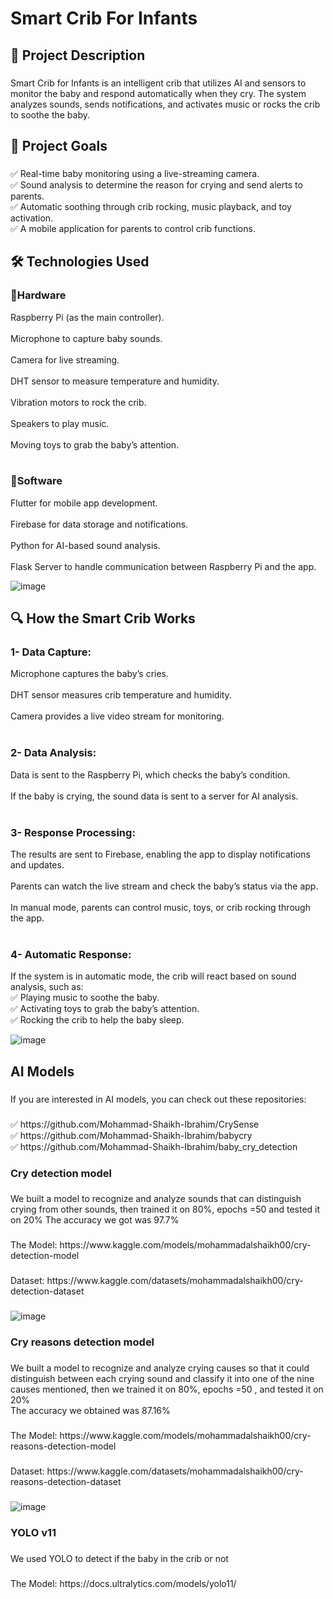 <h1 align="left">Smart Crib For Infants</h1>

###

<h2 align="left">📌 Project Description</h2>

###

<p align="left">Smart Crib for Infants is an intelligent crib that utilizes AI and sensors to monitor the baby and respond automatically when they cry. The system analyzes sounds, sends notifications, and activates music or rocks the crib to soothe the baby.</p>

###

<h2 align="left">🎯 Project Goals</h2>

###

<p align="left">✅ Real-time baby monitoring using a live-streaming camera.<br>✅ Sound analysis to determine the reason for crying and send alerts to parents.<br>✅ Automatic soothing through crib rocking, music playback, and toy activation.<br>✅ A mobile application for parents to control crib functions.</p>

###

<h2 align="left">🛠️ Technologies Used</h2>

###

<p align="left"><h3 align="left">🔹Hardware</h3>Raspberry Pi (as the main controller).<br><br>Microphone to capture baby sounds.<br><br>Camera for live streaming.<br><br>DHT sensor to measure temperature and humidity.<br><br>Vibration motors to rock the crib.<br><br>Speakers to play music.<br><br>Moving toys to grab the baby’s attention.<br><br><h3 align="left">🔹Software</h3>Flutter for mobile app development.<br><br>Firebase for data storage and notifications.<br><br>Python for AI-based sound analysis.<br><br>Flask Server to handle communication between Raspberry Pi and the app.</p>


![image](https://github.com/user-attachments/assets/37fb615b-14d7-4f6a-845b-04486ef5129b)


###

<h2 align="left">🔍 How the Smart Crib Works</h2>

###

<p align="left"><h3 align="left">1- Data Capture:</h3>Microphone captures the baby’s cries.<br><br>DHT sensor measures crib temperature and humidity.<br><br>Camera provides a live video stream for monitoring.<br><br><h3 align="left">2- Data Analysis:</h3>Data is sent to the Raspberry Pi, which checks the baby’s condition.<br><br>If the baby is crying, the sound data is sent to a server for AI analysis.<br><br><h3 align="left">3- Response Processing:</h3>The results are sent to Firebase, enabling the app to display notifications and updates.<br><br>Parents can watch the live stream and check the baby’s status via the app.<br><br>In manual mode, parents can control music, toys, or crib rocking through the app.<br><br><h3 align="left">4- Automatic Response:</h3>If the system is in automatic mode, the crib will react based on sound analysis, such as:<br>✅ Playing music to soothe the baby.<br>✅ Activating toys to grab the baby’s attention.<br>✅ Rocking the crib to help the baby sleep.</p>


![image](https://github.com/user-attachments/assets/678336fd-804d-4237-9293-7c7a753db81d)


###

<h2 align="left">AI Models</h2>

###

<p align="left">If you are interested in AI models, you can check out these repositories:</p>

###

<p align="left">✅ https://github.com/Mohammad-Shaikh-Ibrahim/CrySense<br>✅ https://github.com/Mohammad-Shaikh-Ibrahim/babycry<br>✅ https://github.com/Mohammad-Shaikh-Ibrahim/baby_cry_detection</p>

###

<h3 align="left">Cry detection model</h3>

###

<p align="left">We built a model to recognize and analyze sounds that can distinguish crying from other sounds, then trained it on 80%, epochs =50 and tested it on 20% The accuracy we got was 97.7%</p>

###

<p align="left">The Model: https://www.kaggle.com/models/mohammadalshaikh00/cry-detection-model</p>

###

<p align="left">Dataset: https://www.kaggle.com/datasets/mohammadalshaikh00/cry-detection-dataset</p>

###

![image](https://github.com/user-attachments/assets/7f466796-3c11-4f19-9274-a3f903918a0b)

###

<h3 align="left">Cry reasons detection model</h3>

###

<p align="left">We built a model to recognize and analyze crying causes so that it could distinguish between each crying sound and classify it into one of the nine causes mentioned, then we trained it on 80%, epochs =50 , and tested it on 20%  <br>The accuracy we obtained was 87.16%</p>

###

<p align="left">The Model: https://www.kaggle.com/models/mohammadalshaikh00/cry-reasons-detection-model</p>

###

<p align="left">Dataset: https://www.kaggle.com/datasets/mohammadalshaikh00/cry-reasons-detection-dataset</p>

###

![image](https://github.com/user-attachments/assets/042f0cf0-37b1-4bbd-b2c8-4d87fd107191)

###
###
<h3 align="left">YOLO v11</h3>

###

<p align="left">We used YOLO to detect if the baby in the crib or not</p>

###

<p align="left">The Model: https://docs.ultralytics.com/models/yolo11/</p>

###
###
